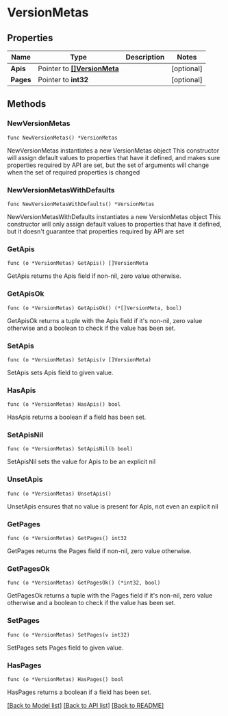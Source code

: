 # VersionMetas

## Properties

Name | Type | Description | Notes
------------ | ------------- | ------------- | -------------
**Apis** | Pointer to [**[]VersionMeta**](VersionMeta.md) |  | [optional] 
**Pages** | Pointer to **int32** |  | [optional] 

## Methods

### NewVersionMetas

`func NewVersionMetas() *VersionMetas`

NewVersionMetas instantiates a new VersionMetas object
This constructor will assign default values to properties that have it defined,
and makes sure properties required by API are set, but the set of arguments
will change when the set of required properties is changed

### NewVersionMetasWithDefaults

`func NewVersionMetasWithDefaults() *VersionMetas`

NewVersionMetasWithDefaults instantiates a new VersionMetas object
This constructor will only assign default values to properties that have it defined,
but it doesn't guarantee that properties required by API are set

### GetApis

`func (o *VersionMetas) GetApis() []VersionMeta`

GetApis returns the Apis field if non-nil, zero value otherwise.

### GetApisOk

`func (o *VersionMetas) GetApisOk() (*[]VersionMeta, bool)`

GetApisOk returns a tuple with the Apis field if it's non-nil, zero value otherwise
and a boolean to check if the value has been set.

### SetApis

`func (o *VersionMetas) SetApis(v []VersionMeta)`

SetApis sets Apis field to given value.

### HasApis

`func (o *VersionMetas) HasApis() bool`

HasApis returns a boolean if a field has been set.

### SetApisNil

`func (o *VersionMetas) SetApisNil(b bool)`

 SetApisNil sets the value for Apis to be an explicit nil

### UnsetApis
`func (o *VersionMetas) UnsetApis()`

UnsetApis ensures that no value is present for Apis, not even an explicit nil
### GetPages

`func (o *VersionMetas) GetPages() int32`

GetPages returns the Pages field if non-nil, zero value otherwise.

### GetPagesOk

`func (o *VersionMetas) GetPagesOk() (*int32, bool)`

GetPagesOk returns a tuple with the Pages field if it's non-nil, zero value otherwise
and a boolean to check if the value has been set.

### SetPages

`func (o *VersionMetas) SetPages(v int32)`

SetPages sets Pages field to given value.

### HasPages

`func (o *VersionMetas) HasPages() bool`

HasPages returns a boolean if a field has been set.


[[Back to Model list]](../README.md#documentation-for-models) [[Back to API list]](../README.md#documentation-for-api-endpoints) [[Back to README]](../README.md)


